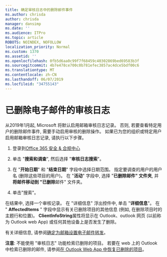 ```yaml
---
title: 确定审核日志中的删除邮件事件
ms.author: chrisda
author: chrisda
manager: dansimp
ms.date: ''
ms.audience: ITPro
ms.topic: article
ROBOTS: NOINDEX, NOFOLLOW
localization_priority: Normal
ms.custom: 1370
ms.assetid: ''
ms.openlocfilehash: 0fb5d6aa0c99f7f68459c40302869bed69583b3f
ms.sourcegitcommit: 4b7e478ce700c0b781efec3857ac4dce5bdf00c6
ms.translationtype: MT
ms.contentlocale: zh-CN
ms.lasthandoff: 06/07/2019
ms.locfileid: "34755143"
---
```

# <a name="audit-logs-for-deleted-email-messages"></a>已删除电子邮件的审核日志

从2019年1月起, Microsoft 将默认启用邮箱审核日志记录。 否则, 若要查看特定用户的删除邮件事件, 需要手动启用审核的删除操作。 如果已为您的组织或特定用户启用邮箱审核日志记录, 请执行以下步骤。

1. 登录到[Office 365 安全 & 合规中心](https://protection.office.com/)

2. 单击 "**搜索和调查**", 然后选择 "**审核日志搜索**"。

3. 在 "**开始日期**" 和 "**结束日期**" 字段中选择日期范围。 指定要调查的用户的用户名 (删除这些项目的用户)。 在 "**活动**" 字段中, 选择 "**已删除邮件" 文件夹**, 并**将邮件移动到 "已删除**邮件" 文件夹。

4. 单击"搜索"。

在结果中, 选择一个审核记录。 在 "详细信息" 浮出控件中, 单击 "**详细信息**"。 在 " **AffectedItems** " 字段中显示有关已删除项目的其他信息 (例如, 在删除项目时的主题行和位置)。 **ClientInfoString**属性将显示在 Outlook、outlook 网页 (以前称为 Outlook web App) 或任何其他设备上是否发生了删除。

有关详细信息, 请参阅[确定为邮箱设置电子邮件转发](https://docs.microsoft.com/office365/securitycompliance/auditing-troubleshooting-scenarios#determining-if-a-user-deleted-email-items)。

**注意**: 不能使用 "审核日志" 功能检索已删除的项目。 若要在 web 上的 Outlook 中检索已删除的邮件, 请参阅[在 Outlook Web App 中恢复已删除的项目](https://support.office.com/article/C3D8FC15-EEEF-4F1C-81DF-E27964B7EDD4)。
